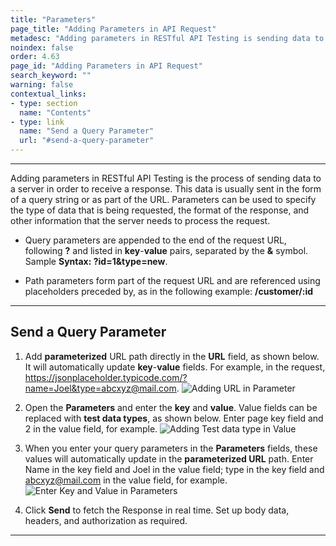 ```yaml
---
title: "Parameters"
page_title: "Adding Parameters in API Request"
metadesc: "Adding parameters in RESTful API Testing is sending data to a server in order to get a response. Learn how to add Parameters in API Request in Testsigma"
noindex: false
order: 4.63
page_id: "Adding Parameters in API Request"
search_keyword: ""
warning: false
contextual_links:
- type: section
  name: "Contents" 
- type: link
  name: "Send a Query Parameter"
  url: "#send-a-query-parameter"
---
```


---

Adding parameters in RESTful API Testing is the process of sending data to a server in order to receive a response. This data is usually sent in the form of a query string or as part of the URL. Parameters can be used to specify the type of data that is being requested, the format of the response, and other information that the server needs to process the request.

- Query parameters are appended to the end of the request URL, following **?** and listed in **key**-**value** pairs, separated by the **&** symbol. Sample **Syntax: ?id=1&type=new**.

- Path parameters form part of the request URL and are referenced using placeholders preceded by, as in the following example: **/customer/:id**

---

## **Send a Query Parameter**

1. Add **parameterized** URL path directly in the **URL** field, as shown below. It will automatically update **key**-**value** fields. For example, in the request, <br>https://jsonplaceholder.typicode.com/?name=Joel&type=abcxyz@mail.com. ![Adding URL in Parameter](https://s3.amazonaws.com/static-docs.testsigma.com/new_images/projects/overview/parametersurl_restapi.gif)

2. Open the **Parameters** and enter the **key** and **value**. Value fields can be replaced with **test data types**, as shown below. Enter page key field and 2 in the value field, for example.
![Adding Test data type in Value](https://s3.amazonaws.com/static-docs.testsigma.com/new_images/projects/overview/parameters_testdata_restapi.gif)

3. When you enter your query parameters in the **Parameters** fields, these values will automatically update in the **parameterized URL** path. Enter Name in the key field and Joel in the value field; type in the key field and abcxyz@mail.com in the value field, for example. ![Enter Key and Value in Parameters](https://s3.amazonaws.com/static-docs.testsigma.com/new_images/projects/overview/parameters_restapi.gif)

4. Click **Send** to fetch the Response in real time. Set up body data, headers, and authorization as required.

---



